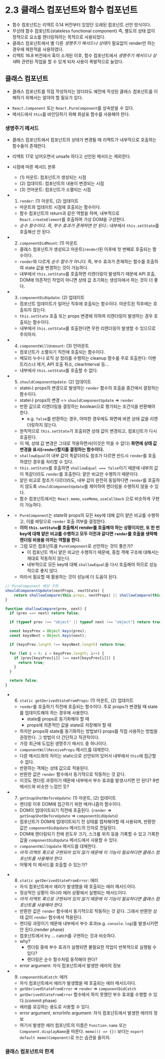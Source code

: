 # 2.3 클래스 컴포넌트와 함수 컴포넌트

- 함수 컴포넌트는 리액트 0.14 버전부터 있었던 오래된 컴포넌트 선언 방식이다.
- 무상태 함수 컴포넌트(stateless functional component) 즉, 별도의 상태 없이 정적으로 요소를 렌더링하려는 목적으로 사용되었다.
- 클래스 컴포넌트에서 별 다른 *생명주기 메서드나 상태*가 필요없이 render만 하는 경우에 제한적을 사용하였다.
- 리액트 16.8 버전에서 훅이 소개된 이후, 함수 컴포넌트에서 *생명주기 메서드나 상태*와 관련된 작업을 할 수 있게 되자 사용이 폭발적으로 늘었다.

## 클래스 컴포넌트

- 클래스 컴포넌트를 직접 작성하지는 않더라도 예전에 작성된 클래스 컴포넌트를 이해하기 위해서는 알아야 할 필요가 있다.

[](./classComponent/classComponent.tsx)

- `React.Component` 또는 `React.PureComponent`를 상속받을 수 있다.
- 메서드에서 `this`를 바인딩하기 위해 화살표 함수를 사용해야 한다.

### 생명주기 메서드

- 클래스 컴포넌트에서 컴포넌트의 상태가 변경될 때 리액트가 내부적으로 호출하는 함수들이 존재한다.
- 리액트 17로 넘어오면서 unsafe 하다고 선언된 메서드는 제외한다.
- 시점에 따른 메서드 분류

  - (1) 마운트: 컴포넌트가 생성되는 시점
  - (2) 업데이트: 컴포넌트의 내용이 변경되는 시점
  - (3) 언마운트: 컴포넌트가 소멸되는 시점

- 1. `render`: (1) 마운트, (2) 업데이트

  - 마운트와 업데이트 시점에 호출되는 함수이다.
  - 함수 컴포넌트의 return과 같은 역할을 하며, 내부적으로 `React.createElement`를 호출하여 가상 DOM을 구성한다.
  - _순수 함수이다. 즉, 부수 효과가 존재하면 안 된다._: 내부에서 `this.setState`를 호출해선 안 된다.

- 2. `componentDidMount`: (1) 마운트

  - 클래스 컴포넌트가 생성되고 마운트(`render`)된 이후에 첫 번째로 호출되는 함수이다.
  - `render`와 다르게 _순수 함수가 아니다._ 즉, 부수 효과가 존재하는 함수를 호출하여 state 값을 변경하는 것이 가능하다.
  - 내부에서 `this.setState`를 호출하면 리렌더링이 발생하기 때문에 API 호출, DOM에 의존적인 작업이 아니면 상태 값 초기화는 생성자에서 하는 것이 더 좋다.

- 3. `componentDidUpdate`: (2) 업데이트

  - 컴포넌트 업데이트가 일어난 직후에 호출되는 함수이다. 마운트된 직후에는 호출되지 않는다.
  - `this.setState` 호출 또는 props 변경에 의하여 리렌더링이 발생하는 경우 호출되는 함수이다.
  - 내부에서 `this.setState`를 호출한다면 무한 리렌더링이 발생할 수 있으므로 주의하자.

- 4. `componentWillUnmount`: (3) 언마운트

  - 컴포넌트가 소멸되기 직전에 호출되는 함수이다.
  - 메모리 누수나 로직 상 정리를 수행하는 cleanup 함수를 주로 호출한다: 이벤트리스너 제거, API 호출 취소, clearInterval 등...
  - 내부에서 `this.setState`를 호출할 수 없다.

- 5. `shouldComponentUpdate`: (2) 업데이트

  - state나 props의 변경으로 발생하는 `render` 함수의 호출을 중간에서 결정하는 함수이다.
  - state나 props의 변경 => `shouldComponentUpdate` => `render`
  - 반환 값으로 리렌더링을 결정하는 boolean으로 평가되는 조건식을 반환해야 한다.
    - e.g. `false`를 반환하는 경우, 어떠한 경우에도 화면에 바뀐 상태 값을 리렌더링하지 않는다.
  - 원칙적으로 `this.setState`가 호출되면 상태 값이 변경되고, 컴포넌트가 다시 호출된다.
  - 이 때, 상태 값 변경은 그대로 적용하면서(이것은 막을 수 없다) **화면에 상태 값 변경을 표시(`render`)할지를 결정하는 함수이다.**
  - `shallowEqual`이 내부 값이 똑같더라도 참조가 다르면 반드시 `render`를 호출하였던 경우를 처리할 수 있다.
  - `this.setState`를 호출하면 `shallowEqual === false`이기 때문에 내부의 값이 똑같더라도 `render`를 호출한다: 얕은 비교만 수행하기 때문이다.
  - 얕은 비교로 참조가 다르더라도, 내부 값이 완전히 동일하다면 `render`를 호출하지 않도록 `shouldComponentUpdate`를 제어하여 렌더링을 수행하지 않을 수 있다.
  - 함수 컴포넌트에서는 `React.memo`, `useMemo`, `useCallback` 으로 비슷하게 구현이 가능하다.

- [](./pureComponent/pureComponent.tsx)

  - `PureComponent`는 state와 props의 모든 key에 대해 값이 얕은 비교를 수행하고, 이를 바탕으로 `render` 호출 여부를 결정한다.
  - **이미 `this.setState`를 호출해서 render를 호출해야 하는 상황이지만, 또 한 번 key에 대해 얕은 비교를 수행하고 모두 이전과 같다면 `render`를 호출을 생략해 렌더링 비용을 아끼는 역할을 한다.**
  - 그럼 모든 컴포넌트를 `PureComponent`로 선언하는 것이 좋은가?
    - 이 컴포넌트 역시 얕은 비교만 수행하기 때문에, 중첩 객체 구조에 대해서는 제대로 작동하지 않는다.
    - 내부적으로 모든 key에 대해 `shallowEqual`을 다시 호출해야 하므로 성능적으로 좋지 않다.
  - 따라서 필요할 때 활용하는 것이 성능에 더 도움이 된다.

```js
// PureComponent 예상 구현
shouldComponentUpdate(nextProps, nextState) {
	return shallowCompare(this.props, nextProps) || shallowCompare(this.state, nextState);
}

function shallowCompare(prev, next) {
  if (prev === next) return false;

  if (typeof prev !== "object" || typeof next !== "object") return true;

  const keysPrev = Object.keys(prev);
  const keysNext = Object.keys(next);

  if (keysPrev.length !== keysNext.length) return true;

  for (let i = 0; i < keysPrev.length; i++) {
    if (prev[keysPrev[i]] !== next[keysPrev[i]]) {
      return true;
    }
  }

  return false;
}
```

- 6. `static getDerivedStateFromProps`: (1) 마운트, (2) 업데이트

  - `render`를 호출하기 직전에 호출되는 함수이다. 주로 props가 변경될 때 state를 업데이트해야 하는 경우에 사용한다.
    - state를 props로 동기화해야 할 때
    - props에 의존적인 값을 state로 저장해야 할 때
  - 하지만 props와 state를 동기화하는 방법보다 props를 직접 사용하는 방법을 권장한다. 그 방법이 더 간단하고 직관적이다.
  - 가장 최근에 도입된 생명주기 메서드 중 하나이다.
  - `componentWillReceiveProps` 메서드를 대체한다.
  - 다른 메서드와의 차이는 static으로 선언되어 있어서 내부에서 `this`에 접근할 수 없다.
  - 반환하는 객체는 상태 값으로 적용된다.
  - 반환한 값은 `render` 함수에서 동기적으로 작동하는 것 같다.
  - 이것도 렌더링 과정이기 때문에 내부에서 부수 효과를 발생시키면 안 된다? 8번 메서드와 비슷한 느낌인 듯?

- 7. `getSnapShotBeforeUpdate`: (1) 마운트, (2) 업데이트

  - 렌더링 이후 DOM에 접근하기 위한 메커니즘의 함수이다.
  - DOM이 업데이트되기 직전에 호출된다. (`render` => `getSnapShotBeforeUpdate` => `componentDidUpdate`)
  - 컴포넌트가 DOM에 업데이트되기 전 상태를 캡처해야할 때 사용되며, 반환한 값은 `componentDidUpdate` 메서드의 인자로 전달된다.
  - DOM에 렌더링되기 전에 윈도우 크기, 스크롤 위치 등을 기록할 수 있고 기록한 값을 `componentDidUpdate` 메서드에서 사용할 수 있다.
  - `componentWillUpdate` 메서드를 대체한다.
  - _아직 리액트 훅으로 구현되어 있지 않기 때문에 이 기능이 필요하다면 클래스 컴포넌트를 사용해야 한다._
  - 어떻게 이 메서드를 호출할 수 있는가?

[](./errorBoundary/errorBoundary.tsx)

- 8. `static getDerivedStateFromError`: 에러

  - 자식 컴포넌트에서 에러가 발생했을 때 호출되는 에러 메서드이다.
  - 정상적인 상황이 아니라 에러 상황에서 실행되는 메서드이다.
  - _아직 리액트 훅으로 구현되어 있지 않기 때문에 이 기능이 필요하다면 클래스 컴포넌트를 사용해야 한다._
  - 반환한 값은 `render` 함수에서 동기적으로 작동하는 것 같다. 그래서 반환한 상태 값이 `render` 함수에서 적용된다.
  - 렌더링 과정이기 때문에 내부에서 부수 효과(e.g. `console.log`)를 발생시키면 안 된다.(render phase)
  - 컴포넌트에서 try ... catch를 구현하는 것과 비슷하다.
  - why?
    - 렌더링 중에 부수 효과가 실행되면 불필요한 작업이 반복적으로 실행될 수 있다?
    - 렌더링은 순수 함수처럼 동작해야 한다?
  - error argument: 자식 컴포넌트에서 발생한 에러의 정보

- 9. `componentDidCatch`: 에러
  - 자식 컴포넌트에서 에러가 발생했을 때 호출되는 에러 메서드이다.
  - `getDerivedStateFromError` => `render` => `componentDidCatch`
  - `getDerivedStateFromError` 함수에서 하지 못했던 부수 효과를 수행할 수 있다.(commit phase)
  - 에러를 로깅하는 용도로 사용할 수 있다.
  - error argument, errorInfo argument: 자식 컴포넌트에서 발생한 에러의 정보
  - 여기서 발생한 에러 컴포넌트의 이름은 `Function.name` 또는 `Component.displayName`을 따른다. `memo(() => {})` 보다는 `export default memo(Component)`로 쓰는 습관을 들이자.

### 클래스 컴포넌트의 한계
